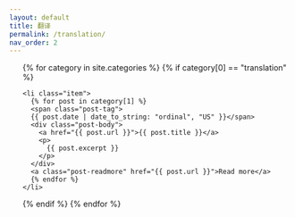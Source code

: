 ```yaml
---
layout: default
title: 翻译
permalink: /translation/
nav_order: 2
---
```


<link rel="stylesheet" href="{{ site.baseurl }}/assets/css/custom.css">

<div class="post">
  <ul id="container" class="post-list">
  {% for category in site.categories %}
  {% if category[0] == "translation" %}
  
    <li class="item">
      {% for post in category[1] %}
      <span class="post-tag">
      {{ post.date | date_to_string: "ordinal", "US" }}</span>
      <div class="post-body">
        <a href="{{ post.url }}">{{ post.title }}</a>
        <p>
          {{ post.excerpt }}
        </p>
      </div>
      <a class="post-readmore" href="{{ post.url }}">Read more</a>
      {% endfor %}
    </li>
  
  {% endif %}
  {% endfor %}
  </ul>
</div>
